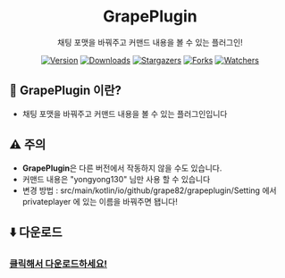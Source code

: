 <div align="center">

# GrapePlugin
채팅 포맷을 바꿔주고 커맨드 내용을 볼 수 있는 플러그인!

[![Version](https://img.shields.io/badge/Version-1.0-6047ff?&logo=Webpack&logoColor=ffffff&style=for-the-badge&style=flat-square)](https://github.com/grape82/grapeplugin/releases)
[![Downloads](https://img.shields.io/github/downloads/grape82/grapeplugin/total?label=Downloads&style=for-the-badge&style=flat-square)](https://github.com/grape82/grapeplugin/releases)
[![Stargazers](https://img.shields.io/github/stars/grape82/grapeplugin?label=stars&style=for-the-badge&style=flat-square)](https://github.com/grape82/grapeplugin/stargazers)
[![Forks](https://img.shields.io/github/forks/grape82/grapeplugin?label=forks&style=for-the-badge&style=flat-square)](https://github.com/grape82/grapeplugin/releases/forks)
[![Watchers](https://img.shields.io/github/watchers/grape82/grapeplugin?label=watchers&style=for-the-badge&style=flat-square)](https://github.com/grape82/grapeplugin/watchers)

</div>

## 💬 GrapePlugin 이란?
- 채팅 포맷을 바꿔주고 커맨드 내용을 볼 수 있는 플러그인입니다


## ⚠️ 주의
- **GrapePlugin**은 다른 버전에서 작동하지 않을 수도 있습니다.
- 커맨드 내용은 "yongyong130" 님만 사용 할 수 있습니다
 - 변경 방법 : src/main/kotlin/io/github/grape82/grapeplugin/Setting 에서 privateplayer 에 있는 이름을 바꿔주면 됍니다!



## ⬇️ 다운로드
### [클릭해서 다운로드하세요!](https://github.com/grape82/grapeplugin/releases)
